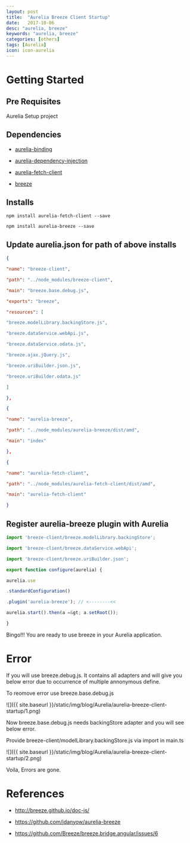 ```yaml
---
layout: post
title:  "Aurelia Breeze Client Startup"
date:   2017-10-06
desc: "aurelia, breeze"
keywords: "aurelia, breeze"
categories: [others]
tags: [Aurelia]
icon: icon-aurelia
---
```




Getting Started
===============

Pre Requisites
--------------

Aurelia Setup project

Dependencies
------------

-   [aurelia-binding](https://github.com/aurelia/binding)

-   [aurelia-dependency-injection](https://github.com/aurelia/dependency-injection)

-   [aurelia-fetch-client](https://github.com/aurelia/fetch-client)

-   [breeze](http://www.getbreezenow.com/breezejs)

Installs
--------
``` node
npm install aurelia-fetch-client --save

npm install aurelia-breeze --save
```

Update aurelia.json for path of above installs
----------------------------------------------

``` json
{

"name": "breeze-client",

"path": "../node_modules/breeze-client",

"main": "breeze.base.debug.js",

"exports": "breeze",

"resources": [

"breeze.modelLibrary.backingStore.js",

"breeze.dataService.webApi.js",

"breeze.dataService.odata.js",

"breeze.ajax.jQuery.js",

"breeze.uriBuilder.json.js",

"breeze.uriBuilder.odata.js"

]

},

{

"name": "aurelia-breeze",

"path": "../node_modules/aurelia-breeze/dist/amd",

"main": "index"

},

{

"name": "aurelia-fetch-client",

"path": "../node_modules/aurelia-fetch-client/dist/amd",

"main": "aurelia-fetch-client"

}
```

Register aurelia-breeze plugin with Aurelia
-------------------------------------------

``` ts
import 'breeze-client/breeze.modelLibrary.backingStore';

import 'breeze-client/breeze.dataService.webApi';

import 'breeze-client/breeze.uriBuilder.json';

export function configure(aurelia) {

aurelia.use

.standardConfiguration()

.plugin('aurelia-breeze'); // <--------<<

aurelia.start().then(a =&gt; a.setRoot());

}
```

Bingo!!! You are ready to use breeze in your Aurelia application.

Error
=====

If you will use breeze.debug.js. It contains all adapters and will give
you below error due to occurrence of multiple annonymous define.

To reomove error use breeze.base.debug.js

![]({{ site.baseurl }}/static/img/blog/Aurelia/aurelia-breeze-client-startup/1.png)

Now breeze.base.debug.js needs backingStore adapter and you will see
below error.

Provide breeze-client/modelLibrary.backingStore.js via import in main.ts

![]({{ site.baseurl }}/static/img/blog/Aurelia/aurelia-breeze-client-startup/2.png)

Voila, Errors are gone.

References
==========

-   <http://breeze.github.io/doc-js/>

-   <https://github.com/jdanyow/aurelia-breeze>

-   <https://github.com/Breeze/breeze.bridge.angular/issues/6>


